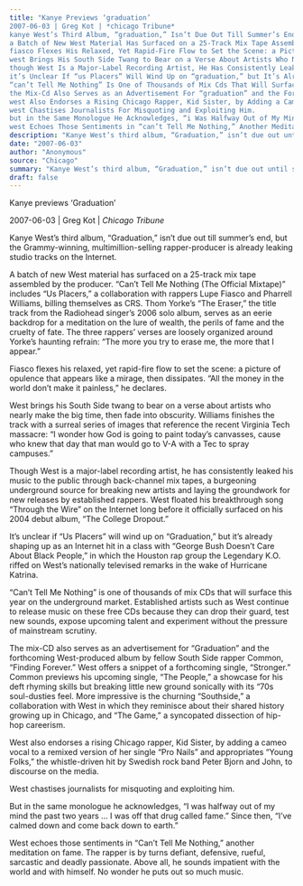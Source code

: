 ```yaml
---
title: "Kanye Previews ‘graduation’
2007-06-03 | Greg Kot | *chicago Tribune*
kanye West’s Third Album, “graduation,” Isn’t Due Out Till Summer’s End, but the Grammy-Winning, Multimillion-Selling Rapper-Producer Is Already Leaking Studio Tracks on the Internet.
a Batch of New West Material Has Surfaced on a 25-Track Mix Tape Assembled by the Producer. “can’t Tell Me Nothing (the Official Mixtape)” Includes “us Placers,” a Collaboration With Rappers Lupe Fiasco and Pharrell Williams, Billing Themselves as Crs. Thom Yorke’s “the Eraser,” the Title Track from the Radiohead Singer’s 2006 Solo Album, Serves as an Eerie Backdrop For a Meditation on the Lure of Wealth, the Perils of Fame and the Cruelty of Fate. the Three Rappers’ Verses Are Loosely Organized Around Yorke’s Haunting Refrain: “the More You Try to Erase Me, the More That I Appear.”
fiasco Flexes His Relaxed, Yet Rapid-Fire Flow to Set the Scene: a Picture of Opulence That Appears Like a Mirage, Then Dissipates. “all the Money in the World Don’t Make It Painless,” He Declares.
west Brings His South Side Twang to Bear on a Verse About Artists Who Nearly Make the Big Time, Then Fade Into Obscurity. Williams Finishes the Track With a Surreal Series of Images That Reference the Recent Virginia Tech Massacre: “i Wonder How God Is Going to Paint Today’s Canvasses, Cause Who Knew That Day That Man Would Go to V-a With a Tec to Spray Campuses.”
though West Is a Major-Label Recording Artist, He Has Consistently Leaked His Music to the Public Through Back-Channel Mix Tapes, a Burgeoning Underground Source For Breaking New Artists and Laying the Groundwork For New Releases by Established Rappers. West Floated His Breakthrough Song “through the Wire” on the Internet Long Before It Officially Surfaced on His 2004 Debut Album, “the College Dropout.”
it’s Unclear If “us Placers” Will Wind Up on “graduation,” but It’s Already Shaping Up as an Internet Hit in a Class With “george Bush Doesn’t Care About Black People,” in Which the Houston Rap Group the Legendary K.o. Riffed on West’s Nationally Televised Remarks in the Wake of Hurricane Katrina.
“can’t Tell Me Nothing” Is One of Thousands of Mix Cds That Will Surface This Year on the Underground Market. Established Artists Such as West Continue to Release Music on These Free Cds Because They Can Drop Their Guard, Test New Sounds, Expose Upcoming Talent and Experiment Without the Pressure of Mainstream Scrutiny.
the Mix-Cd Also Serves as an Advertisement For “graduation” and the Forthcoming West-Produced Album by Fellow South Side Rapper Common, “finding Forever.” West Offers a Snippet of a Forthcoming Single, “stronger.” Common Previews His Upcoming Single, “the People,” a Showcase For His Deft Rhyming Skills but Breaking Little New Ground Sonically With Its “70s Soul-Dusties Feel. More Impressive Is the Churning “southside,” a Collaboration With West in Which They Reminisce About Their Shared History Growing Up in Chicago, and “the Game,” a Syncopated Dissection of Hip-Hop Careerism.
west Also Endorses a Rising Chicago Rapper, Kid Sister, by Adding a Cameo Vocal to a Remixed Version of Her Single “pro Nails” and Appropriates “young Folks,” the Whistle-Driven Hit by Swedish Rock Band Peter Bjorn and John, to Discourse on the Media.
west Chastises Journalists For Misquoting and Exploiting Him.
but in the Same Monologue He Acknowledges, “i Was Halfway Out of My Mind the Past Two Years ... I Was Off That Drug Called Fame.” Since Then, “i’ve Calmed Down and Come Back Down to Earth.”
west Echoes Those Sentiments in “can’t Tell Me Nothing,” Another Meditation on Fame. the Rapper Is by Turns Defiant, Defensive, Rueful, Sarcastic and Deadly Passionate. Above All, He Sounds Impatient With the World and With Himself. No Wonder He Puts Out So Much Music."
description: "Kanye West’s third album, “Graduation,” isn’t due out until summer’s end. A batch of new West material has surfaced on a 25-track mix tape assembled by the producer. “Can’t Tell Me Nothing” includes “..."
date: "2007-06-03"
author: "Anonymous"
source: "Chicago"
summary: "Kanye West’s third album, “Graduation,” isn’t due out until summer’s end. A batch of new West material has surfaced on a 25-track mix tape assembled by the producer. “Can’t Tell Me Nothing” includes “Us Placers” collaboration with rappers Lupe Fiasco and Pharrell Williams, billing themselves as CRS."
draft: false
---
```


Kanye previews ‘Graduation’

2007-06-03 | Greg Kot | *Chicago Tribune*

Kanye West’s third album, “Graduation,” isn’t due out till summer’s end, but the Grammy-winning, multimillion-selling rapper-producer is already leaking studio tracks on the Internet.

A batch of new West material has surfaced on a 25-track mix tape assembled by the producer. “Can’t Tell Me Nothing (The Official Mixtape)” includes “Us Placers,” a collaboration with rappers Lupe Fiasco and Pharrell Williams, billing themselves as CRS. Thom Yorke’s “The Eraser,” the title track from the Radiohead singer’s 2006 solo album, serves as an eerie backdrop for a meditation on the lure of wealth, the perils of fame and the cruelty of fate. The three rappers’ verses are loosely organized around Yorke’s haunting refrain: “The more you try to erase me, the more that I appear.”

Fiasco flexes his relaxed, yet rapid-fire flow to set the scene: a picture of opulence that appears like a mirage, then dissipates. “All the money in the world don’t make it painless,” he declares.

West brings his South Side twang to bear on a verse about artists who nearly make the big time, then fade into obscurity. Williams finishes the track with a surreal series of images that reference the recent Virginia Tech massacre: “I wonder how God is going to paint today’s canvasses, cause who knew that day that man would go to V-A with a Tec to spray campuses.”

Though West is a major-label recording artist, he has consistently leaked his music to the public through back-channel mix tapes, a burgeoning underground source for breaking new artists and laying the groundwork for new releases by established rappers. West floated his breakthrough song “Through the Wire” on the Internet long before it officially surfaced on his 2004 debut album, “The College Dropout.”

It’s unclear if “Us Placers” will wind up on “Graduation,” but it’s already shaping up as an Internet hit in a class with “George Bush Doesn’t Care About Black People,” in which the Houston rap group the Legendary K.O. riffed on West’s nationally televised remarks in the wake of Hurricane Katrina.

“Can’t Tell Me Nothing” is one of thousands of mix CDs that will surface this year on the underground market. Established artists such as West continue to release music on these free CDs because they can drop their guard, test new sounds, expose upcoming talent and experiment without the pressure of mainstream scrutiny.

The mix-CD also serves as an advertisement for “Graduation” and the forthcoming West-produced album by fellow South Side rapper Common, “Finding Forever.” West offers a snippet of a forthcoming single, “Stronger.” Common previews his upcoming single, “The People,” a showcase for his deft rhyming skills but breaking little new ground sonically with its “70s soul-dusties feel. More impressive is the churning “Southside,” a collaboration with West in which they reminisce about their shared history growing up in Chicago, and “The Game,” a syncopated dissection of hip-hop careerism.

West also endorses a rising Chicago rapper, Kid Sister, by adding a cameo vocal to a remixed version of her single “Pro Nails” and appropriates “Young Folks,” the whistle-driven hit by Swedish rock band Peter Bjorn and John, to discourse on the media.

West chastises journalists for misquoting and exploiting him.

But in the same monologue he acknowledges, “I was halfway out of my mind the past two years ... I was off that drug called fame.” Since then, “I’ve calmed down and come back down to earth.”

West echoes those sentiments in “Can’t Tell Me Nothing,” another meditation on fame. The rapper is by turns defiant, defensive, rueful, sarcastic and deadly passionate. Above all, he sounds impatient with the world and with himself. No wonder he puts out so much music.
